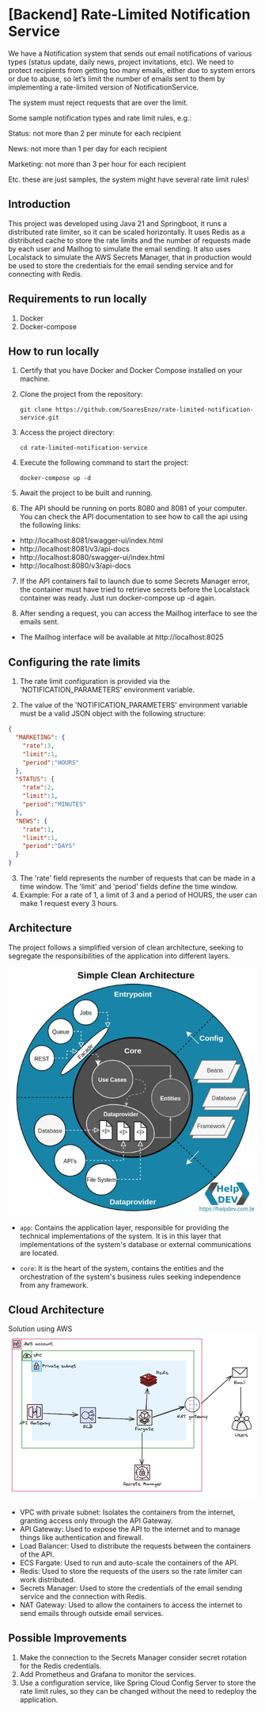 # [Backend] Rate-Limited Notification Service

We have a Notification system that sends out email notifications of various types (status update, daily news, project invitations, etc). We need to protect recipients from getting too many emails, either due to system errors or due to abuse, so let’s limit the number of emails sent to them by implementing a rate-limited version of NotificationService.

The system must reject requests that are over the limit.

Some sample notification types and rate limit rules, e.g.:

Status: not more than 2 per minute for each recipient

News: not more than 1 per day for each recipient

Marketing: not more than 3 per hour for each recipient

Etc. these are just samples, the system might have several rate limit rules!

## Introduction

This project was developed using Java 21 and Springboot, it runs a distributed rate limiter, so it can be scaled horizontally.
It uses Redis as a distributed cache to store the rate limits and the number of requests made by each user and Mailhog to simulate the email sending.
It also uses Localstack to simulate the AWS Secrets Manager, that in production would be used to store the credentials for the email sending service and for connecting with Redis.

## Requirements to run locally
1. Docker
2. Docker-compose


## How to run locally



1. Certify that you have Docker and Docker Compose installed on your machine.



2. Clone the project from the repository:



    ```
    git clone https://github.com/SoaresEnzo/rate-limited-notification-service.git
    ```



3. Access the project directory:



    ```
    cd rate-limited-notification-service
    ```



4. Execute the following command to start the project:



    ```
    docker-compose up -d
    ```



5. Await the project to be built and running.


6. The API should be running on ports 8080 and 8081 of your computer. You can check the API documentation to see how to call the api using the following links:



- http://localhost:8081/swagger-ui/index.html
- http://localhost:8081/v3/api-docs
- http://localhost:8080/swagger-ui/index.html
- http://localhost:8080/v3/api-docs

7. If the API containers fail to launch due to some Secrets Manager error, the container must have tried to retrieve secrets before the Localstack container was ready. Just run docker-compose up -d again.

8. After sending a request, you can access the Mailhog interface to see the emails sent. 

- The Mailhog interface will be available at http://localhost:8025

## Configuring the rate limits

1. The rate limit configuration is provided via the 'NOTIFICATION_PARAMETERS' environment variable. 

2. The value of the 'NOTIFICATION_PARAMETERS' environment variable must be a valid JSON object with the following structure:

```json
{
  "MARKETING": {
    "rate":3,
    "limit":1,
    "period":"HOURS"
  },
  "STATUS": {
    "rate":2,
    "limit":1,
    "period":"MINUTES"
  },
  "NEWS": {
    "rate":1,
    "limit":1,
    "period":"DAYS"
  }
}
```

3. The 'rate' field represents the number of requests that can be made in a time window. The 'limit' and 'period' fields define the time window.
4. Example: For a rate of 1, a limit of 3 and a period of HOURS, the user can make 1 request every 3 hours.

## Architecture


The project follows a simplified version of clean architecture, seeking to segregate the responsibilities of the application into different layers.


![Simplified Clean Architecture](/docs/Simplified_Clean_Architecture.webp)


- `app`: Contains the application layer, responsible for providing the technical implementations of the system. It is in this layer that implementations of the system's database or external communications are located.

- `core`: It is the heart of the system, contains the entities and the orchestration of the system's business rules seeking independence from any framework.


## Cloud Architecture

Solution using AWS
![Cloud Solution](/docs/Cloud_Architecture.png)

- VPC with private subnet: Isolates the containers from the internet, granting access only through the API Gateway.
- API Gateway: Used to expose the API to the internet and to manage things like authentication and firewall.
- Load Balancer: Used to distribute the requests between the containers of the API.
- ECS Fargate: Used to run and auto-scale the containers of the API.
- Redis: Used to store the requests of the users so the rate limiter can work distributed.
- Secrets Manager: Used to store the credentials of the email sending service and the connection with Redis.
- NAT Gateway: Used to allow the containers to access the internet to send emails through outside email services.


## Possible Improvements

1. Make the connection to the Secrets Manager consider secret rotation for the Redis credentials.
2. Add Prometheus and Grafana to monitor the services.
3. Use a configuration service, like Spring Cloud Config Server to store the rate limit rules, so they can be changed without the need to redeploy the application.
